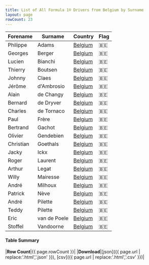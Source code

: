 ```yaml
---
title: List of All Formula 1® Drivers from Belgium by Surname
layout: page
rowCount: 23
---
```


| Forename | Surname | Country | Flag |
|--|--|--|--|
| Philippe | Adams | [Belgium](/f1/countries/belgium) | 🇧🇪 |
| Georges | Berger | [Belgium](/f1/countries/belgium) | 🇧🇪 |
| Lucien | Bianchi | [Belgium](/f1/countries/belgium) | 🇧🇪 |
| Thierry | Boutsen | [Belgium](/f1/countries/belgium) | 🇧🇪 |
| Johnny | Claes | [Belgium](/f1/countries/belgium) | 🇧🇪 |
| Jérôme | d'Ambrosio | [Belgium](/f1/countries/belgium) | 🇧🇪 |
| Alain | de Changy | [Belgium](/f1/countries/belgium) | 🇧🇪 |
| Bernard | de Dryver | [Belgium](/f1/countries/belgium) | 🇧🇪 |
| Charles | de Tornaco | [Belgium](/f1/countries/belgium) | 🇧🇪 |
| Paul | Frère | [Belgium](/f1/countries/belgium) | 🇧🇪 |
| Bertrand | Gachot | [Belgium](/f1/countries/belgium) | 🇧🇪 |
| Olivier | Gendebien | [Belgium](/f1/countries/belgium) | 🇧🇪 |
| Christian | Goethals | [Belgium](/f1/countries/belgium) | 🇧🇪 |
| Jacky | Ickx | [Belgium](/f1/countries/belgium) | 🇧🇪 |
| Roger | Laurent | [Belgium](/f1/countries/belgium) | 🇧🇪 |
| Arthur | Legat | [Belgium](/f1/countries/belgium) | 🇧🇪 |
| Willy | Mairesse | [Belgium](/f1/countries/belgium) | 🇧🇪 |
| André | Milhoux | [Belgium](/f1/countries/belgium) | 🇧🇪 |
| Patrick | Nève | [Belgium](/f1/countries/belgium) | 🇧🇪 |
| André | Pilette | [Belgium](/f1/countries/belgium) | 🇧🇪 |
| Teddy | Pilette | [Belgium](/f1/countries/belgium) | 🇧🇪 |
| Eric | van de Poele | [Belgium](/f1/countries/belgium) | 🇧🇪 |
| Stoffel | Vandoorne | [Belgium](/f1/countries/belgium) | 🇧🇪 |

#### Table Summary

|**Row Count**|{{ page.rowCount }}|
|**Download**|[json]({{ page.url | replace:'.html','.json' }}), [csv]({{ page.url | replace:'.html','.csv' }})|
